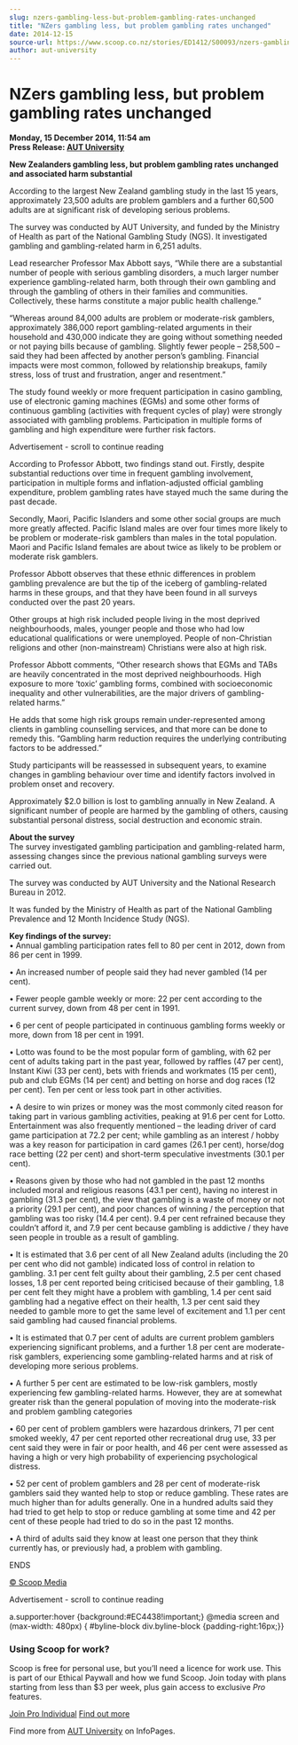 ```yaml
---
slug: nzers-gambling-less-but-problem-gambling-rates-unchanged
title: "NZers gambling less, but problem gambling rates unchanged"
date: 2014-12-15
source-url: https://www.scoop.co.nz/stories/ED1412/S00093/nzers-gambling-less-but-problem-gambling-rates-unchanged.htm
author: aut-university
---
```

NZers gambling less, but problem gambling rates unchanged
=========================================================

**Monday, 15 December 2014, 11:54 am**  
**Press Release: [AUT University](https://info.scoop.co.nz/AUT_University)**

**New Zealanders gambling less, but problem gambling rates unchanged and associated harm substantial**

According to the largest New Zealand gambling study in the last 15 years, approximately 23,500 adults are problem gamblers and a further 60,500 adults are at significant risk of developing serious problems.

The survey was conducted by AUT University, and funded by the Ministry of Health as part of the National Gambling Study (NGS). It investigated gambling and gambling-related harm in 6,251 adults.

Lead researcher Professor Max Abbott says, “While there are a substantial number of people with serious gambling disorders, a much larger number experience gambling-related harm, both through their own gambling and through the gambling of others in their families and communities. Collectively, these harms constitute a major public health challenge.”

“Whereas around 84,000 adults are problem or moderate-risk gamblers, approximately 386,000 report gambling-related arguments in their household and 430,000 indicate they are going without something needed or not paying bills because of gambling. Slightly fewer people – 258,500 – said they had been affected by another person’s gambling. Financial impacts were most common, followed by relationship breakups, family stress, loss of trust and frustration, anger and resentment.”

The study found weekly or more frequent participation in casino gambling, use of electronic gaming machines (EGMs) and some other forms of continuous gambling (activities with frequent cycles of play) were strongly associated with gambling problems. Participation in multiple forms of gambling and high expenditure were further risk factors.

Advertisement - scroll to continue reading





According to Professor Abbott, two findings stand out. Firstly, despite substantial reductions over time in frequent gambling involvement, participation in multiple forms and inflation-adjusted official gambling expenditure, problem gambling rates have stayed much the same during the past decade.

Secondly, Maori, Pacific Islanders and some other social groups are much more greatly affected. Pacific Island males are over four times more likely to be problem or moderate-risk gamblers than males in the total population. Maori and Pacific Island females are about twice as likely to be problem or moderate risk gamblers.

Professor Abbott observes that these ethnic differences in problem gambling prevalence are but the tip of the iceberg of gambling-related harms in these groups, and that they have been found in all surveys conducted over the past 20 years.

Other groups at high risk included people living in the most deprived neighbourhoods, males, younger people and those who had low educational qualifications or were unemployed. People of non-Christian religions and other (non-mainstream) Christians were also at high risk.

Professor Abbott comments, “Other research shows that EGMs and TABs are heavily concentrated in the most deprived neighbourhoods. High exposure to more ‘toxic’ gambling forms, combined with socioeconomic inequality and other vulnerabilities, are the major drivers of gambling-related harms.”

He adds that some high risk groups remain under-represented among clients in gambling counselling services, and that more can be done to remedy this. “Gambling harm reduction requires the underlying contributing factors to be addressed.”

Study participants will be reassessed in subsequent years, to examine changes in gambling behaviour over time and identify factors involved in problem onset and recovery.

Approximately $2.0 billion is lost to gambling annually in New Zealand. A significant number of people are harmed by the gambling of others, causing substantial personal distress, social destruction and economic strain.

**About the survey**  
The survey investigated gambling participation and gambling-related harm, assessing changes since the previous national gambling surveys were carried out.

The survey was conducted by AUT University and the National Research Bureau in 2012.

It was funded by the Ministry of Health as part of the National Gambling Prevalence and 12 Month Incidence Study (NGS).

**Key findings of the survey:**  
• Annual gambling participation rates fell to 80 per cent in 2012, down from 86 per cent in 1999.

• An increased number of people said they had never gambled (14 per cent).

• Fewer people gamble weekly or more: 22 per cent according to the current survey, down from 48 per cent in 1991.

• 6 per cent of people participated in continuous gambling forms weekly or more, down from 18 per cent in 1991.

• Lotto was found to be the most popular form of gambling, with 62 per cent of adults taking part in the past year, followed by raffles (47 per cent), Instant Kiwi (33 per cent), bets with friends and workmates (15 per cent), pub and club EGMs (14 per cent) and betting on horse and dog races (12 per cent). Ten per cent or less took part in other activities.

• A desire to win prizes or money was the most commonly cited reason for taking part in various gambling activities, peaking at 91.6 per cent for Lotto. Entertainment was also frequently mentioned – the leading driver of card game participation at 72.2 per cent; while gambling as an interest / hobby was a key reason for participation in card games (26.1 per cent), horse/dog race betting (22 per cent) and short-term speculative investments (30.1 per cent).

• Reasons given by those who had not gambled in the past 12 months included moral and religious reasons (43.1 per cent), having no interest in gambling (31.3 per cent), the view that gambling is a waste of money or not a priority (29.1 per cent), and poor chances of winning / the perception that gambling was too risky (14.4 per cent). 9.4 per cent refrained because they couldn’t afford it, and 7.9 per cent because gambling is addictive / they have seen people in trouble as a result of gambling.

• It is estimated that 3.6 per cent of all New Zealand adults (including the 20 per cent who did not gamble) indicated loss of control in relation to gambling. 3.1 per cent felt guilty about their gambling, 2.5 per cent chased losses, 1.8 per cent reported being criticised because of their gambling, 1.8 per cent felt they might have a problem with gambling, 1.4 per cent said gambling had a negative effect on their health, 1.3 per cent said they needed to gamble more to get the same level of excitement and 1.1 per cent said gambling had caused financial problems.

• It is estimated that 0.7 per cent of adults are current problem gamblers experiencing significant problems, and a further 1.8 per cent are moderate-risk gamblers, experiencing some gambling-related harms and at risk of developing more serious problems.

• A further 5 per cent are estimated to be low-risk gamblers, mostly experiencing few gambling-related harms. However, they are at somewhat greater risk than the general population of moving into the moderate-risk and problem gambling categories

• 60 per cent of problem gamblers were hazardous drinkers, 71 per cent smoked weekly, 47 per cent reported other recreational drug use, 33 per cent said they were in fair or poor health, and 46 per cent were assessed as having a high or very high probability of experiencing psychological distress.

• 52 per cent of problem gamblers and 28 per cent of moderate-risk gamblers said they wanted help to stop or reduce gambling. These rates are much higher than for adults generally. One in a hundred adults said they had tried to get help to stop or reduce gambling at some time and 42 per cent of these people had tried to do so in the past 12 months.

• A third of adults said they know at least one person that they think currently has, or previously had, a problem with gambling.

ENDS

[© Scoop Media](http://www.scoop.co.nz/about/terms.html)  

Advertisement - scroll to continue reading



a.supporter:hover {background:#EC4438!important;} @media screen and (max-width: 480px) { #byline-block div.byline-block {padding-right:16px;}}

### Using Scoop for work?

Scoop is free for personal use, but you’ll need a licence for work use. This is part of our Ethical Paywall and how we fund Scoop. Join today with plans starting from less than $3 per week, plus gain access to exclusive _Pro_ features.  
  
[Join Pro Individual](https://pro.scoop.co.nz/Individual/?from=ProIn24) [Find out more](https://pro.scoop.co.nz/using-scoop-for-work/?from=ProIn24)

Find more from [AUT University](https://info.scoop.co.nz/AUT_University) on InfoPages.